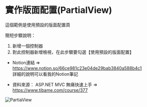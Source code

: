 # 實作版面配置(PartialView)

這個範例是使用預設的版面配置頁

簡短步驟說明：
1. 新增一個控制器
2. 對此控制器新增檢視，在此步驟要勾選【使用預設的版面配置】

* Notion連結 => https://www.notion.so/66ce981c23e04de29bab3840a588b4c1 <br>
詳細的說明可以看我的Notion筆記

* 資料來源：
ASP.NET MVC 無痛快速上手 => https://www.tibame.com/course/377

![PartiaView](https://user-images.githubusercontent.com/30917086/123770849-3310da00-d8fd-11eb-9948-3e00478a1210.JPG)
